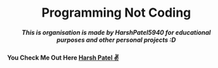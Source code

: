 <h1 align="center"> Programming Not Coding </h1>
<h5 align="center"> This is organisation is made by HarshPatel5940 for educational purposes and other personal projects :D</h5>

#### You Check Me Out Here [Harsh Patel ✌️](https://github.com/HarshPatel5940) 


